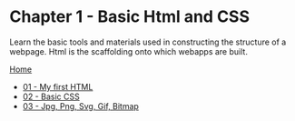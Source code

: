 # Chapter 1 - Basic Html and CSS
Learn the basic tools and materials used in constructing the structure of a webpage. Html is the scaffolding onto which webapps are built.

[Home](https://github.com/visual-space/visual-school)

- [01 - My first HTML](https://github.com/visual-space/visual-school/tree/master/01-basic-html-and-css/01-my-first-html)
- [02 - Basic CSS](https://github.com/visual-space/visual-school/blob/master/01-basic-html-and-css/02-basic-css)
- [03 - Jpg, Png, Svg, Gif, Bitmap](https://github.com/visual-space/visual-school/blob/master/01-basic-html-and-css/03-jpg-png-svg-gif-bitmap)